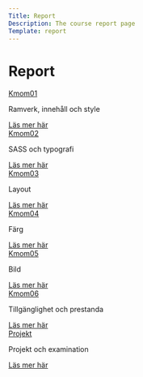 ```yaml
---
Title: Report
Description: The course report page
Template: report
---
```


Report
==================



<div class="kmom-box">
<a href="#">Kmom01</a>
<p>Ramverk, innehåll och style</p>
<a href="report/kmom01">Läs mer här</a>
</div>

<div class="kmom-box">
<a href="#">Kmom02</a>
<p>SASS och typografi</p>
<a href="report/kmom02">Läs mer här</a>
</div>

<div class="kmom-box">
<a href="#">Kmom03</a>
<p>Layout</p>
<a href="report/kmom03">Läs mer här</a>
</div>

<div class="kmom-box">
<a href="#">Kmom04</a>
<p>Färg</p>
<a href="report/kmom04">Läs mer här</a>
</div>

<div class="kmom-box">
<a href="#">Kmom05</a>
<p>Bild</p>
<a href="report/kmom05">Läs mer här</a>
</div>

<div class="kmom-box">
<a href="#">Kmom06</a>
<p>Tillgänglighet och prestanda</p>
<a href="report/kmom06">Läs mer här</a>
</div>

<div class="kmom-box project">
<a href="#">Projekt</a>
<p>Projekt och examination</p>
<a href="report/projekt">Läs mer här</a>
</div>